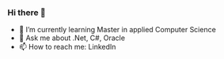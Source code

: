 ### Hi there 👋

- 🌱 I’m currently learning Master in applied Computer Science
- 💬 Ask me about .Net, C#, Oracle
- 📫 How to reach me: LinkedIn 
